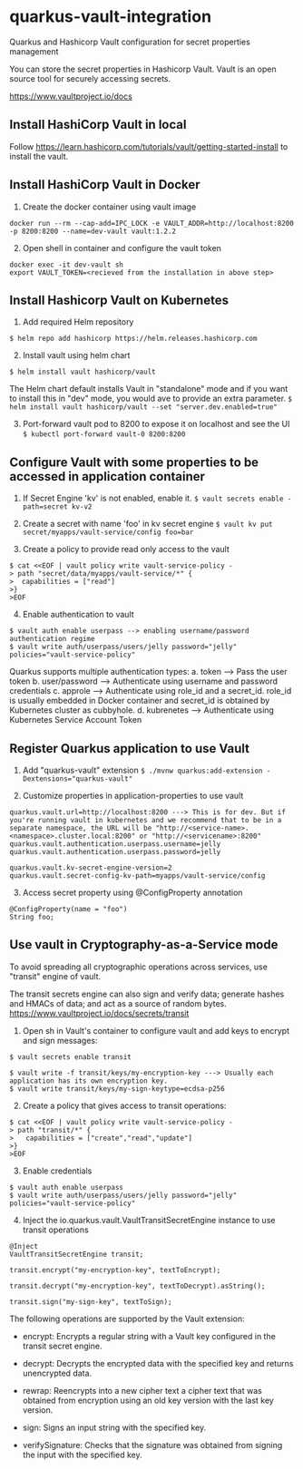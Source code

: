 # quarkus-vault-integration
Quarkus and Hashicorp Vault configuration for secret properties management

You can store the secret properties in Hashicorp Vault. Vault is an open source tool for securely accessing secrets.

https://www.vaultproject.io/docs

## Install HashiCorp Vault in local
Follow https://learn.hashicorp.com/tutorials/vault/getting-started-install to install the vault.

## Install HashiCorp Vault in Docker

1. Create the docker container using vault image
```
docker run --rm --cap-add=IPC_LOCK -e VAULT_ADDR=http://localhost:8200 -p 8200:8200 --name=dev-vault vault:1.2.2
```

2. Open shell in container and configure the vault token
```
docker exec -it dev-vault sh
export VAULT_TOKEN=<recieved from the installation in above step>
```

## Install Hashicorp Vault on Kubernetes

1. Add required Helm repository
```
$ helm repo add hashicorp https://helm.releases.hashicorp.com
```

2. Install vault using helm chart
```
$ helm install vault hashicorp/vault
```

The Helm chart default installs Vault in "standalone" mode and if you want to install this in "dev" mode, you would ave to provide an extra parameter.
``
$ helm install vault hashicorp/vault --set "server.dev.enabled=true"
``

3. Port-forward vault pod to 8200 to expose it on localhost and see the UI
``
$ kubectl port-forward vault-0 8200:8200
``

## Configure Vault with some properties to be accessed in application container

1. If Secret Engine 'kv' is not enabled, enable it.
``
$ vault secrets enable -path=secret kv-v2
``

2. Create a secret with name 'foo' in kv secret engine
``
$ vault kv put secret/myapps/vault-service/config foo=bar
``

3. Create a policy to provide read only access to the vault
```
$ cat <<EOF | vault policy write vault-service-policy -
> path "secret/data/myapps/vault-service/*" {
>  capabilities = ["read"]
>}
>EOF
```

4. Enable authentication to vault
```
$ vault auth enable userpass --> enabling username/password authentication regime
$ vault write auth/userpass/users/jelly password="jelly" policies="vault-service-policy"
```

Quarkus supports multiple authentication types:
a. token --> Pass the user token
b. user/password --> Authenticate using username and password credentials
c. approle --> Authenticate using role_id and a secret_id. role_id is usually embedded in Docker container and secret_id is obtained by Kubernetes cluster as cubbyhole.
d. kubrenetes --> Authenticate using Kubernetes Service Account Token

## Register Quarkus application to use Vault

1. Add "quarkus-vault" extension
``
$ ./mvnw quarkus:add-extension -Dextensions="quarkus-vault"
``

2. Customize properties in application-properties to use vault
```
quarkus.vault.url=http://localhost:8200 ---> This is for dev. But if you're running vault in kubernetes and we recommend that to be in a separate namespace, the URL will be "http://<service-name>.<namespace>.cluster.local:8200" or "http://<servicename>:8200"
quarkus.vault.authentication.userpass.username=jelly
quarkus.vault.authentication.userpass.password=jelly

quarkus.vault.kv-secret-engine-version=2
quarkus.vault.secret-config-kv-path=myapps/vault-service/config
```

3. Access secret property using @ConfigProperty annotation
```
@ConfigProperty(name = "foo") 
String foo;
```

## Use vault in Cryptography-as-a-Service mode
To avoid spreading all cryptographic operations across services, use "transit" engine of vault.

The transit secrets engine can also sign and verify data; generate hashes and HMACs of data; and act as a source of random bytes.
https://www.vaultproject.io/docs/secrets/transit

1. Open sh in Vault's container to configure vault and add keys to encrypt and sign messages:
```
$ vault secrets enable transit

$ vault write -f transit/keys/my-encryption-key ---> Usually each application has its own encryption key.
$ vault write transit/keys/my-sign-keytype=ecdsa-p256 
```

2. Create a policy that gives access to transit operations:
```
$ cat <<EOF | vault policy write vault-service-policy -
> path "transit/*" {
>   capabilities = ["create","read","update"]
>}
>EOF 
```

3. Enable credentials
```
$ vault auth enable userpass
$ vault write auth/userpass/users/jelly password="jelly" policies="vault-service-policy"
```

4. Inject the io.quarkus.vault.VaultTransitSecretEngine instance to use transit operations
```
@Inject
VaultTransitSecretEngine transit;

transit.encrypt("my-encryption-key", textToEncrypt);

transit.decrypt("my-encryption-key", textToDecrypt).asString();

transit.sign("my-sign-key", textToSign);
```

The following operations are supported by the Vault extension:

 - encrypt:
Encrypts a regular string with a Vault key configured in the transit secret engine.

 - decrypt:
Decrypts the encrypted data with the specified key and returns unencrypted data.

 - rewrap:
Reencrypts into a new cipher text a cipher text that was obtained from encryption using an old key version with the last key version.

 - sign:
Signs an input string with the specified key.

 - verifySignature:
Checks that the signature was obtained from signing the input with the specified key.


